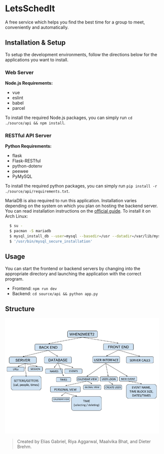<this needs to be a reasonably resized logo>

# LetsSchedIt
A free service which helps you find the best time for a group to meet, conveniently and automatically.

## Installation & Setup
To setup the development environments, follow the directions below for the applications you want to install.

### Web Server
**Node.js Requirements:**
* vue
* eslint
* babel
* parcel

To install the required Node.js packages, you can simply run `cd ./source/api && npm install`.

### RESTful API Server
**Python Requirements:**
* flask
* Flask-RESTful
* python-dotenv
* peewee
* PyMySQL

To install the required python packages, you can simply run `pip install -r ./source/api/requirements.txt`.

MariaDB is also required to run this application. Installation varies depending on the system on which you plan on hosting the backend server. You can read installation instructions on the [official guide](https://downloads.mariadb.org/mariadb/repositories/#mirror=rackspace). To install it on Arch Linux:

```sh
  $ su -
  $ pacman -S mariadb
  $ mysql_install_db --user=mysql --basedir=/usr --datadir=/var/lib/mysql
  $ '/usr/bin/mysql_secure_installation'
```

## Usage
You can start the frontend or backend servers by changing into the appropriate directory and launching the application with the correct program.
* Frontend: `npm run dev`
* Backend: `cd source/api && python app.py`

## Structure
![AR Diagram](documentation/ARDiagram.png)

> Created by Elias Gabriel, Riya Aggarwal, Maalvika Bhat, and Dieter Brehm.

